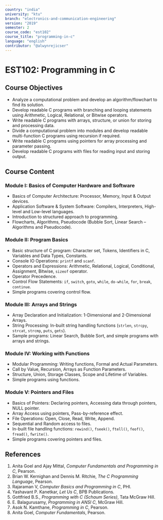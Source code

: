 ```yaml
---
country: "india"
university: "ktu"
branch: "electronics-and-communication-engineering"
version: "2019"
semester: 2
course_code: "est102"
course_title: "programming-in-c"
language: "english"
contributor: "@alwynrejicser" 
---
```


# EST102: Programming in C

## Course Objectives

- Analyze a computational problem and develop an algorithm/flowchart to find its solution.
- Develop readable C programs with branching and looping statements using Arithmetic, Logical, Relational, or Bitwise operators.
- Write readable C programs with arrays, structure, or union for storing and processing data.
- Divide a computational problem into modules and develop readable multi-function C programs using recursion if required.
- Write readable C programs using pointers for array processing and parameter passing.
- Develop readable C programs with files for reading input and storing output.

## Course Content

### Module I: Basics of Computer Hardware and Software

- Basics of Computer Architecture: Processor, Memory, Input & Output devices.
- Application Software & System Software: Compilers, Interpreters, High-level and Low-level languages.
- Introduction to structured approach to programming.
- Flowcharts, Algorithms, Pseudocode (Bubble Sort, Linear Search – Algorithms and Pseudocode).

### Module II: Program Basics

- Basic structure of C program: Character set, Tokens, Identifiers in C, Variables and Data Types, Constants.
- Console IO Operations: `printf` and `scanf`.
- Operators and Expressions: Arithmetic, Relational, Logical, Conditional, Assignment, Bitwise, `sizeof` operator.
- Operator Precedence.
- Control Flow Statements: `if`, `switch`, `goto`, `while`, `do-while`, `for`, `break`, `continue`.
- Simple programs covering control flow.

### Module III: Arrays and Strings

- Array Declaration and Initialization: 1-Dimensional and 2-Dimensional Arrays.
- String Processing: In-built string handling functions (`strlen`, `strcpy`, `strcat`, `strcmp`, `puts`, `gets`).
- Sample programs: Linear Search, Bubble Sort, and simple programs with arrays and strings.

### Module IV: Working with Functions

- Modular Programming: Writing functions, Formal and Actual Parameters.
- Call by Value, Recursion, Arrays as Function Parameters.
- Structure, Union, Storage Classes, Scope and Lifetime of Variables.
- Simple programs using functions.

### Module V: Pointers and Files

- Basics of Pointers: Declaring pointers, Accessing data through pointers, NULL pointer.
- Array Access using pointers, Pass-by-reference effect.
- File Operations: Open, Close, Read, Write, Append.
- Sequential and Random access to files.
- In-built file handling functions: `rewind()`, `fseek()`, `ftell()`, `feof()`, `fread()`, `fwrite()`.
- Simple programs covering pointers and files.

## References

1. Anita Goel and Ajay Mittal, *Computer Fundamentals and Programming in C*, Pearson.
2. Brian W. Kernighan and Dennis M. Ritchie, *The C Programming Language*, Pearson.
3. Rajaraman V, *Computer Basics and Programming in C*, PHI.
4. Yashavant P. Kanetkar, *Let Us C*, BPB Publications.
5. Gottfried B.S., *Programming with C (Schaum Series)*, Tata McGraw Hill.
6. E. Balagurusamy, *Programming in ANSI C*, McGraw Hill.
7. Asok N. Kamthane, *Programming in C*, Pearson.
8. Anita Goel, *Computer Fundamentals*, Pearson.

